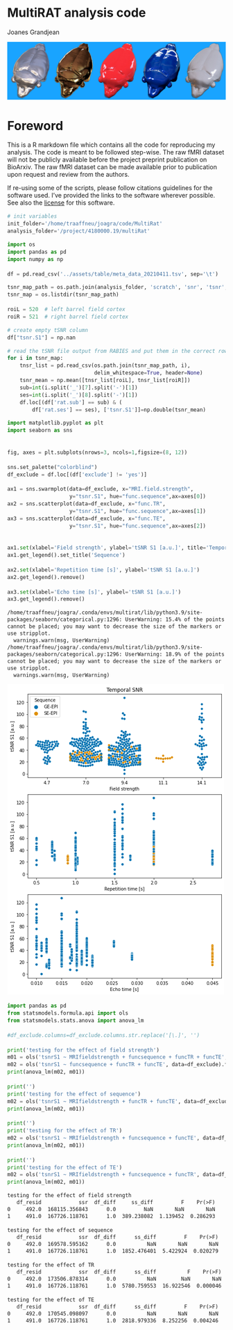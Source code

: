 MultiRAT analysis code
================
Joanes Grandjean

![rat art](../assets/img/rat_art.png)

# Foreword

This is a R markdown file which contains all the code for reproducing my
analysis. The code is meant to be followed step-wise. The raw fMRI
dataset will not be publicly available before the project preprint
publication on BioArxiv. The raw fMRI dataset can be made available
prior to publication upon request and review from the authors.

If re-using some of the scripts, please follow citations guidelines for
the software used. I’ve provided the links to the software wherever
possible. See also the [license](../LICENSE.md) for this software.



```python
# init variables
init_folder='/home/traaffneu/joagra/code/MultiRat'
analysis_folder='/project/4180000.19/multiRat'
```


```python
import os
import pandas as pd
import numpy as np

df = pd.read_csv('../assets/table/meta_data_20210411.tsv', sep='\t')
```


```python
tsnr_map_path = os.path.join(analysis_folder, 'scratch', 'snr', 'tsnr', 'pre')
tsnr_map = os.listdir(tsnr_map_path)

roiL = 520  # left barrel field cortex
roiR = 521  # right barrel field cortex
```


```python
# create empty tSNR column
df["tsnr.S1"] = np.nan
```


```python
# read the tSNR file output from RABIES and put them in the correct rows
for i in tsnr_map:
    tnsr_list = pd.read_csv(os.path.join(tsnr_map_path, i),
                            delim_whitespace=True, header=None)
    tsnr_mean = np.mean([tnsr_list[roiL], tnsr_list[roiR]])
    sub=int(i.split('_')[7].split('-')[1])
    ses=int(i.split('_')[8].split('-')[1])
    df.loc[(df['rat.sub'] == sub) & (
        df['rat.ses'] == ses), ['tsnr.S1']]=np.double(tsnr_mean)
```


```python
import matplotlib.pyplot as plt
import seaborn as sns


fig, axes = plt.subplots(nrows=3, ncols=1,figsize=(8, 12))

sns.set_palette("colorblind")
df_exclude = df.loc[(df['exclude'] != 'yes')]

ax1 = sns.swarmplot(data=df_exclude, x="MRI.field.strength",
                    y="tsnr.S1", hue="func.sequence",ax=axes[0])
ax2 = sns.scatterplot(data=df_exclude, x="func.TR",
                    y="tsnr.S1", hue="func.sequence",ax=axes[1])
ax3 = sns.scatterplot(data=df_exclude, x="func.TE",
                    y="tsnr.S1", hue="func.sequence",ax=axes[2])


ax1.set(xlabel='Field strength', ylabel='tSNR S1 [a.u.]', title='Temporal SNR')
ax1.get_legend().set_title('Sequence')

ax2.set(xlabel='Repetition time [s]', ylabel='tSNR S1 [a.u.]')
ax2.get_legend().remove()

ax3.set(xlabel='Echo time [s]', ylabel='tSNR S1 [a.u.]')
ax3.get_legend().remove()
```

    /home/traaffneu/joagra/.conda/envs/multirat/lib/python3.9/site-packages/seaborn/categorical.py:1296: UserWarning: 15.4% of the points cannot be placed; you may want to decrease the size of the markers or use stripplot.
      warnings.warn(msg, UserWarning)
    /home/traaffneu/joagra/.conda/envs/multirat/lib/python3.9/site-packages/seaborn/categorical.py:1296: UserWarning: 18.9% of the points cannot be placed; you may want to decrease the size of the markers or use stripplot.
      warnings.warn(msg, UserWarning)



    
![png](proj_analysis_files/proj_analysis_6_1.png)
    



```python
import pandas as pd
from statsmodels.formula.api import ols
from statsmodels.stats.anova import anova_lm

#df_exclude.columns=df_exclude.columns.str.replace('[\.]', '')

print('testing for the effect of field strength')
m01 = ols('tsnrS1 ~ MRIfieldstrength + funcsequence + funcTR + funcTE', data=df_exclude).fit()
m02 = ols('tsnrS1 ~ funcsequence + funcTR + funcTE', data=df_exclude).fit()
print(anova_lm(m02, m01))

print('')
print('testing for the effect of sequence')
m02 = ols('tsnrS1 ~ MRIfieldstrength + funcTR + funcTE', data=df_exclude).fit()
print(anova_lm(m02, m01))

print('')
print('testing for the effect of TR')
m02 = ols('tsnrS1 ~ MRIfieldstrength + funcsequence + funcTE', data=df_exclude).fit()
print(anova_lm(m02, m01))

print('')
print('testing for the effect of TE')
m02 = ols('tsnrS1 ~ MRIfieldstrength + funcsequence + funcTR', data=df_exclude).fit()
print(anova_lm(m02, m01))

```

    testing for the effect of field strength
       df_resid            ssr  df_diff     ss_diff         F    Pr(>F)
    0     492.0  168115.356843      0.0         NaN       NaN       NaN
    1     491.0  167726.118761      1.0  389.238082  1.139452  0.286293
    
    testing for the effect of sequence
       df_resid            ssr  df_diff      ss_diff         F    Pr(>F)
    0     492.0  169578.595162      0.0          NaN       NaN       NaN
    1     491.0  167726.118761      1.0  1852.476401  5.422924  0.020279
    
    testing for the effect of TR
       df_resid            ssr  df_diff      ss_diff          F    Pr(>F)
    0     492.0  173506.878314      0.0          NaN        NaN       NaN
    1     491.0  167726.118761      1.0  5780.759553  16.922546  0.000046
    
    testing for the effect of TE
       df_resid            ssr  df_diff      ss_diff         F    Pr(>F)
    0     492.0  170545.098097      0.0          NaN       NaN       NaN
    1     491.0  167726.118761      1.0  2818.979336  8.252256  0.004246

